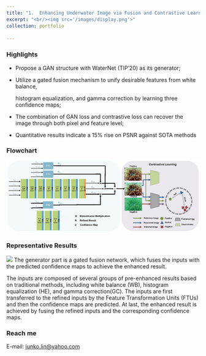 ```yaml
---
title: "1.	Enhancing Underwater Image via Fusion and Contrastive Learning"
excerpt: "<br/><img src='/images/display.png'>"
collection: portfolio

---
```


### Highlights
* Propose a GAN structure with WaterNet (TIP’20) as its generator;

* Utilize a gated fusion mechanism to unify desirable features from white balance,

  histogram equalization, and gamma correction by learning three confidence maps;

* The combination of GAN loss and contrastive loss can recover the image through both 
  pixel and feature level;

* Quantitative results indicate a 15% rise on PSNR against SOTA methods
  
  
  
  

### Flowchart

![](https://raw.githubusercontent.com/runjia0124/runjia0124.github.io/master/img/uie.png)

### Representative Results

![](https://raw.githubusercontent.com/runjia0124/GSR-learning/main/archive/display.png)
The generator part is a gated fusion network, which fuses the inputs with the predicted confidence
maps to achieve the enhanced result.

The inputs are composed of several groups of pre-enhanced results based on traditional methods, including white balance (WB), histogram equalization (HE), and gamma correction(GC).
The inputs are first transferred to the refined inputs by the Feature Transformation Units (FTUs) and then the confidence
maps are predicted. At last, the enhanced result is achieved by fusing the refined inputs and the corresponding confidence maps.

### Reach me

E-mail: junko.lin@yahoo.com

